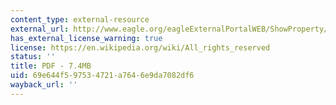 ```yaml
---
content_type: external-resource
external_url: http://www.eagle.org/eagleExternalPortalWEB/ShowProperty/BEA%20Repository/Rules&Guides/Current/2_SVR_2011/part5acsrtanker2010
has_external_license_warning: true
license: https://en.wikipedia.org/wiki/All_rights_reserved
status: ''
title: PDF - 7.4MB
uid: 69e644f5-9753-4721-a764-6e9da7082df6
wayback_url: ''
---
```


